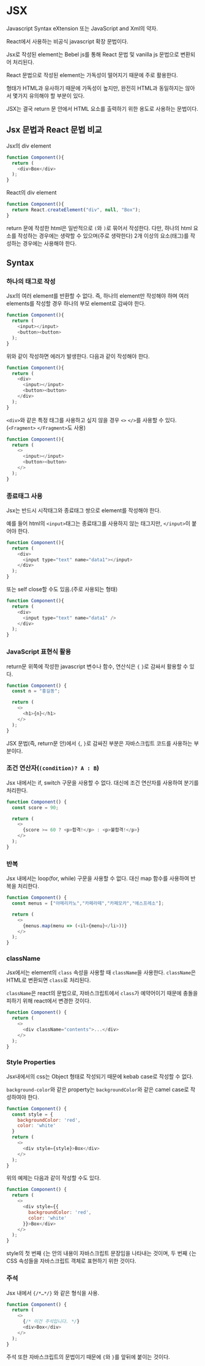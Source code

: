 # JSX
Javascript Syntax eXtension 또는 JavaScript and Xml의 약자.

React에서 사용하는 비공식 javascript 확장 문법이다.

Jsx로 작성된 element는 Bebel js를 통해 React 문법 및 vanilla js 문법으로 변환되어 처리된다.

React 문법으로 작성된 element는 가독성이 떨어지기 때문에 주로 활용한다.

형태가 HTML과 유사하기 때문에 가독성이 높지만, 완전히 HTML과 동일하지는 않아서 몇가지 유의해야 할 부분이 있다.

JSX는 결국 return 문 안에서 HTML 요소를 출력하기 위한 용도로 사용하는 문법이다.

## Jsx 문법과 React 문법 비교
Jsx의 div element
```javascript
function Component(){
  return (
    <div>Box</div>
  );
}
```

React의 div element
```javascript
function Component(){
  return React.createElement("div", null, "Box");
}
```

return 문에 작성한 html은 일반적으로 ``(``와 ``)``로 묶어서 작성한다. 다만, 하나의 html 요소를 작성하는 경우에는 생략할 수 있으며(주로 생략한다) 2개 이상의 요소(태그)를 작성하는 경우에는 사용해야 한다.

## Syntax
### 하나의 태그로 작성
Jsx의 여러 element를 반환할 수 없다. 즉, 하나의 element만 작성해야 하며 여러 elements를 작성할 경우 하나의 부모 element로 감싸야 한다.

```javascript
function Component(){
  return (
    <input></input>
    <button><button>
  );
}
```
위와 같이 작성하면 에러가 발생한다. 다음과 같이 작성해야 한다.

```javascript
function Component(){
  return (
    <div>
      <input></input>
      <button><button>
    </div>
  );
}
```

``<div>``와 같은 특정 태그를 사용하고 싶지 않을 경우 ``<>`` ``</>``를 사용할 수 있다.(``<Fragment>`` ``</Fragment>``도 사용)
```javascript
function Component(){
  return (
    <>
      <input></input>
      <button><button>
    </>
  );
}
```

### 종료태그 사용
Jsx는 반드시 시작태그와 종료태그 쌍으로 element를 작성해야 한다. 

예를 들어 html의 ``<input>``태그는 종료태그를 사용하지 않는 태그지만, ``</input>``이 붙어야 한다.
```javascript
function Component(){
  return (
    <div>
      <input type="text" name="data1"></input>
    </div>
  );
}
```

또는 self close할 수도 있음.(주로 사용되는 형태)
```javascript
function Component(){
  return (
    <div>
      <input type="text" name="data1" />
    </div>
  );
}
```

### JavaScript 표현식 활용
return문 위쪽에 작성한 javascript 변수나 함수, 연산식은 ``{`` ``}``로 감싸서 활용할 수 있다.
```javascript
function Component() {
  const n = "홍길동";

  return (
    <>
      <h1>{n}</h1>
    </>
  );
}
```

JSX 문법(즉, return문 안)에서 ``{``, ``}``로 감싸진 부분은 자바스크립트 코드를 사용하는 부분이다.

### 조건 연산자(``(condition)? A : B``)
Jsx 내에서는 if, switch 구문을 사용할 수 없다. 대신에 조건 연산자를 사용하여 분기를 처리한다.
```javascript
function Component() {
  const score = 90;

  return (
    <>
      {score >= 60 ? <p>합격!</p> : <p>불합격!</p>}
    </>
  );
}
```

### 반복
Jsx 내에서는 loop(for, while) 구문을 사용할 수 없다. 대신 map 함수를 사용하여 반복을 처리한다.
```javascript
function Component() {
  const menus = ["아메리카노","카페라떼","카페모카","에스프레소"];

  return (
    <>
      {menus.map(menu => (<il>{menu}</li>))}
    </>
  );
}
```

### className
Jsx에서는 element의 ``class`` 속성을 사용할 때 ``className``을 사용한다. ``className``은 HTML로 변환되면 ``class``로 처리된다.

``className``은 react의 문법으로, 자바스크립트에서 ``class``가 예약어이기 때문에 충돌을 피하기 위해 react에서 변경한 것이다.

```javascript
function Component() {
  return (
    <>
      <div className="contents">...</div>
    </>
  );
}
```

### Style Properties
Jsx내에서의 css는 Object 형태로 작성되기 때문에 kebab case로 작성할 수 없다. 

``background-color``와 같은 property는 ``backgroundColor``와 같은 camel case로 작성하여야 한다.

```javascript
function Component() {
  const style = {
    backgroundColor: 'red',
    color: 'white'
  }
  return (
    <>
      <div style={style}>Box</div>
    </>
  );
}
```
위의 예제는 다음과 같이 작성할 수도 있다.
```javascript
function Component() {
  return (
    <>
      <div style={{
        backgroundColor: 'red',
        color: 'white'
      }}>Box</div>
    </>
  );
}
```
style의 첫 번째 ``{``는 안의 내용이 자바스크립트 문장임을 나타내는 것이며, 두 번째 ``{``는 CSS 속성들을 자바스크립트 객체로 표현하기 위한 것이다.

### 주석
Jsx 내에서 ``{/*…*/}`` 와 같은 형식을 사용.
```javascript
function Component() {
  return (
    <>
      {/* 이건 주석입니다. */}
      <div>Box</div>
    </>
  );
}
```
주석 또한 자바스크립트의 문법이기 때문에 ``{``와 ``}``를 앞뒤에 붙이는 것이다.
